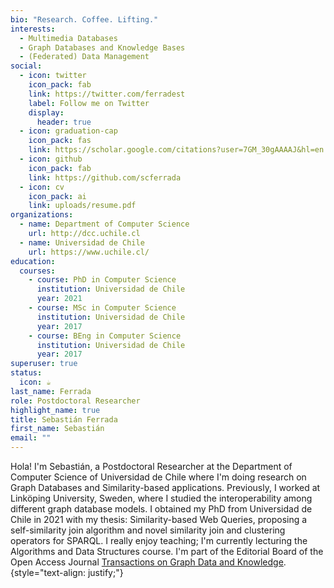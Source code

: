 ```yaml
---
bio: "Research. Coffee. Lifting."
interests:
  - Multimedia Databases
  - Graph Databases and Knowledge Bases
  - (Federated) Data Management
social:
  - icon: twitter
    icon_pack: fab
    link: https://twitter.com/ferradest
    label: Follow me on Twitter
    display:
      header: true
  - icon: graduation-cap
    icon_pack: fas
    link: https://scholar.google.com/citations?user=7GM_30gAAAAJ&hl=en
  - icon: github
    icon_pack: fab
    link: https://github.com/scferrada
  - icon: cv
    icon_pack: ai
    link: uploads/resume.pdf
organizations:
  - name: Department of Computer Science
    url: http://dcc.uchile.cl
  - name: Universidad de Chile
    url: https://www.uchile.cl/
education:
  courses:
    - course: PhD in Computer Science
      institution: Universidad de Chile
      year: 2021
    - course: MSc in Computer Science
      institution: Universidad de Chile
      year: 2017
    - course: BEng in Computer Science
      institution: Universidad de Chile
      year: 2017
superuser: true
status:
  icon: ☕️
last_name: Ferrada
role: Postdoctoral Researcher
highlight_name: true
title: Sebastián Ferrada
first_name: Sebastián
email: ""
---
```

Hola! I'm Sebastián, a Postdoctoral Researcher at the Department of Computer Science of Universidad de Chile where 
I'm doing research on Graph Databases and Similarity-based applications.
Previously, I worked at Linköping University, Sweden, where I studied the interoperability among different graph database models.
I obtained my PhD from Universidad de Chile in 2021 with my thesis: Similarity-based Web Queries, 
proposing a self-similarity join algorithm and novel similarity join and clustering operators for SPARQL.
I really enjoy teaching; I'm currently lecturing the Algorithms and Data Structures course.
I'm part of the Editorial Board of the Open Access Journal [Transactions on Graph Data and Knowledge](https://www.dagstuhl.de/en/publishing/series/details/tgdk).
{style="text-align: justify;"}